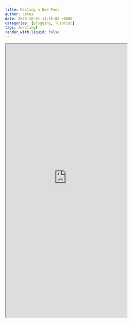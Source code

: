 ```yaml
---
title: Writing a New Post
author: cotes
date: 2023-10-01 11:10:00 +0800
categories: [Blogging, Tutorial]
tags: [writing]
render_with_liquid: false
---
```


<iframe src="https://sungmpar.github.io/weather/" title="exam01" width=400 height=900></iframe>


